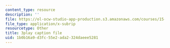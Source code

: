 ```yaml
---
content_type: resource
description: ''
file: https://ol-ocw-studio-app-production.s3.amazonaws.com/courses/15-071-the-analytics-edge-spring-2017/1b0b16a9d3fc55e2ada2324daeee5281_cYGYTNZTP7M.vtt
file_type: application/x-subrip
resourcetype: Other
title: 3play caption file
uid: 1b0b16a9-d3fc-55e2-ada2-324daeee5281
---
```

